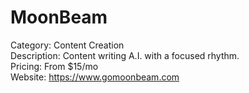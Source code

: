 # MoonBeam

Category: Content Creation  
Description: Content writing A.I. with a focused rhythm.  
Pricing: From $15/mo  
Website: https://www.gomoonbeam.com
